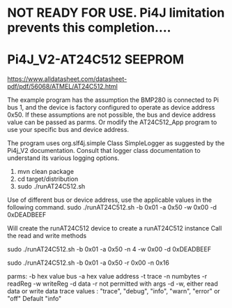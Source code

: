 
# NOT READY FOR USE.  Pi4J limitation prevents this completion....



# Pi4J_V2-AT24C512 SEEPROM


https://www.alldatasheet.com/datasheet-pdf/pdf/56068/ATMEL/AT24C512.html

The example program has the assumption the BMP280 is connected to Pi bus 1, and the device is factory configured to
operate as device address 0x50. If these assumptions are not possible, the bus and device address value can be passed as
parms. Or modify the AT24C512_App program to use your specific bus and device address.

The program uses org.slf4j.simple Class SimpleLogger as suggested by the Pi4j_V2 documentation. Consult that logger
class documentation to understand its various logging options.

1. mvn clean package
2. cd target/distribution
3. sudo ./runAT24C512.sh

Use of different bus or device address, use the applicable values in the following command.
sudo ./runAT24C512.sh -b 0x01 -a 0x50   -w 0x00  -d 0xDEADBEEF


Will create the runAT24C512 device to create a runAT24C512 instance Call the read and
write methods

sudo ./runAT24C512.sh -b 0x01 -a 0x50  -n 4  -w 0x00  -d 0xDEADBEEF


sudo ./runAT24C512.sh -b 0x01 -a 0x50   -r 0x00  -n 0x16
 
parms: -b hex value bus -a hex value address -t trace -n numbytes -r readReg   -w writeReg -d data 
-r not permitted with args -d -w, either read data or write data
trace values : "trace", "debug", "info", "warn", "error" or "off"  Default "info"

